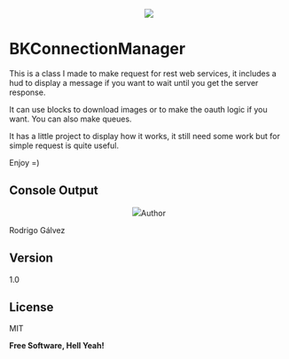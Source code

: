 <p align="center" ><img src="https://raw.github.com/Bakuf/BKConnectionManager/master/BKConnectionManager.gif"></p>

# BKConnectionManager

This is a class I made to make request for rest web services, it includes a hud to display a message if you want to wait until you get the server response.

It can use blocks to download images or to make the oauth logic if you want. You can also make queues.

It has a little project to display how it works, it still need some work but for simple request is quite useful.

Enjoy =)

Console Output
----

<p align="center" ><img src="https://raw.github.com/Bakuf/BKConnectionManager/master/console_output.png”></p>

Author
----
Rodrigo Gálvez

Version
----

1.0

License
----

MIT


**Free Software, Hell Yeah!**

